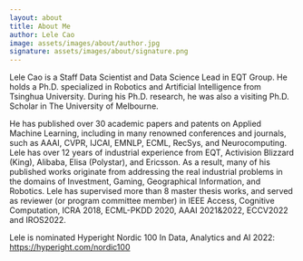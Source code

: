 ```yaml
---
layout: about
title: About Me
author: Lele Cao
image: assets/images/about/author.jpg
signature: assets/images/about/signature.png
---
```


Lele Cao is a Staff Data Scientist and Data Science Lead in EQT Group. He holds a Ph.D. specialized in Robotics and Artificial Intelligence from Tsinghua University. During his Ph.D. research, he was also a visiting Ph.D. Scholar in The University of Melbourne. 

He has published over 30 academic papers and patents on Applied Machine Learning, including in many renowned conferences and journals, such as AAAI, CVPR, IJCAI, EMNLP, ECML, RecSys, and Neurocomputing. Lele has over 12 years of industrial experience from EQT, Activision Blizzard (King), Alibaba, Elisa (Polystar), and Ericsson. As a result, many of his published works originate from addressing the real industrial problems in the domains of Investment, Gaming, Geographical Information, and Robotics. Lele has supervised more than 8 master thesis works, and served as reviewer (or program committee member) in IEEE Access, Cognitive Computation, ICRA 2018, ECML-PKDD 2020, AAAI 2021&2022, ECCV2022 and IROS2022.

Lele is nominated Hyperight Nordic 100 In Data, Analytics and AI 2022: https://hyperight.com/nordic100